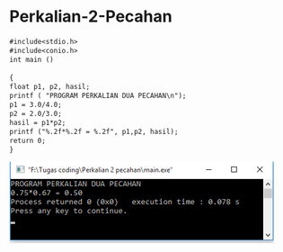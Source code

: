 # Perkalian-2-Pecahan
    #include<stdio.h>
    #include<conio.h>
    int main ()

    {
    float p1, p2, hasil;
    printf ( "PROGRAM PERKALIAN DUA PECAHAN\n");
    p1 = 3.0/4.0;
    p2 = 2.0/3.0;
    hasil = p1*p2;
    printf ("%.2f*%.2f = %.2f", p1,p2, hasil);
    return 0;
    } 
   ![img](https://raw.githubusercontent.com/BambangPriam/Perkalian-2-Pecahan/master/Perkalian%202%20Pecahan.png)
